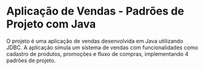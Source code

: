 # Aplicação de Vendas - Padrões de Projeto com Java 

O projeto é uma aplicação de vendas desenvolvida em Java utilizando JDBC. A aplicação simula um sistema de vendas com funcionalidades como cadastro de produtos, promoções e fluxo de compras, implementando 4 padrões de projeto.

